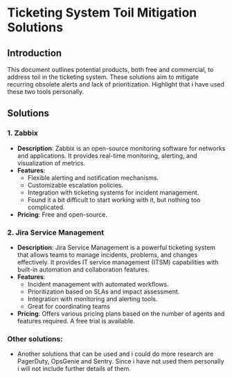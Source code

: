 # Ticketing System Toil Mitigation Solutions

## Introduction
This document outlines potential products, both free and commercial, to address toil in the ticketing system. These solutions aim to mitigate recurring obsolete alerts and lack of prioritization. Highlight that i have used these two tools personally.

## Solutions

### 1. **Zabbix**
   - **Description**: Zabbix is an open-source monitoring software for networks and applications. It provides real-time monitoring, alerting, and visualization of metrics.
   - **Features**:
     + Flexible alerting and notification mechanisms.
     + Customizable escalation policies.
     + Integration with ticketing systems for incident management.
     - Found it a bit difficult to start working with it, but nothing too complicated.
   - **Pricing**: Free and open-source.


### 2. **Jira Service Management**
   - **Description**: Jira Service Management is a powerful ticketing system that allows teams to manage incidents, problems, and changes effectively. It provides IT service management (ITSM) capabilities with built-in automation and collaboration features.
   - **Features**:
     + Incident management with automated workflows.
     + Prioritization based on SLAs and impact assessment.
     + Integration with monitoring and alerting tools.
     + Great for coordinating teams
   - **Pricing**: Offers various pricing plans based on the number of agents and features required. A free trial is available.


### Other solutions:
- Another solutions that can be used and i could do more research are PagerDuty, OpsGenie and Sentry. Since i have not used them personally i will not include further details of them.